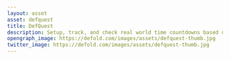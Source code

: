 ```yaml
---
layout: asset
asset: defquest
title: DefQuest
description: Setup, track, and check real world time countdowns based on OS or server time
opengraph_image: https://defold.com/images/assets/defquest-thumb.jpg
twitter_image: https://defold.com/images/assets/defquest-thumb.jpg
---
```


